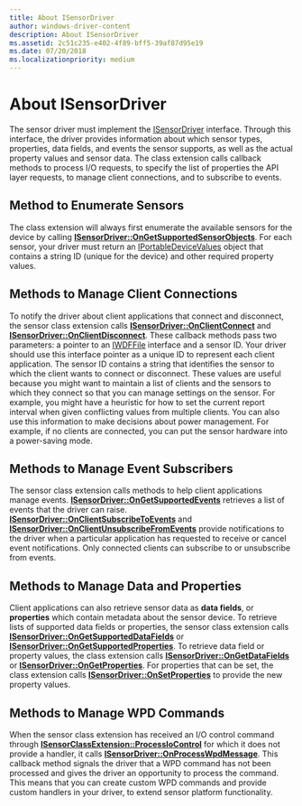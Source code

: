 ```yaml
---
title: About ISensorDriver
author: windows-driver-content
description: About ISensorDriver
ms.assetid: 2c51c235-e402-4f89-bff5-39af87d95e19
ms.date: 07/20/2018
ms.localizationpriority: medium
---
```


# About ISensorDriver


The sensor driver must implement the [ISensorDriver](https://docs.microsoft.com/windows-hardware/drivers/ddi/content/sensorsclassextension/nn-sensorsclassextension-isensordriver) interface. Through this interface, the driver provides information about which sensor types, properties, data fields, and events the sensor supports, as well as the actual property values and sensor data. The class extension calls callback methods to process I/O requests, to specify the list of properties the API layer requests, to manage client connections, and to subscribe to events.

## Method to Enumerate Sensors

The class extension will always first enumerate the available sensors for the device by calling [**ISensorDriver::OnGetSupportedSensorObjects**](https://docs.microsoft.com/windows-hardware/drivers/ddi/content/sensorsclassextension/nf-sensorsclassextension-isensordriver-ongetsupportedsensorobjects). For each sensor, your driver must return an [IPortableDeviceValues](http://go.microsoft.com/fwlink/p/?linkid=131486) object that contains a string ID (unique for the device) and other required property values.

## Methods to Manage Client Connections

To notify the driver about client applications that connect and disconnect, the sensor class extension calls [**ISensorDriver::OnClientConnect**](https://docs.microsoft.com/windows-hardware/drivers/ddi/content/sensorsclassextension/nf-sensorsclassextension-isensordriver-onclientconnect) and [**ISensorDriver::OnClientDisconnect**](https://docs.microsoft.com/windows-hardware/drivers/ddi/content/sensorsclassextension/nf-sensorsclassextension-isensordriver-onclientdisconnect). These callback methods pass two parameters: a pointer to an [IWDFFile](https://docs.microsoft.com/windows-hardware/drivers/ddi/content/wudfddi/nn-wudfddi-iwdffile) interface and a sensor ID. Your driver should use this interface pointer as a unique ID to represent each client application. The sensor ID contains a string that identifies the sensor to which the client wants to connect or disconnect. These values are useful because you might want to maintain a list of clients and the sensors to which they connect so that you can manage settings on the sensor. For example, you might have a heuristic for how to set the current report interval when given conflicting values from multiple clients. You can also use this information to make decisions about power management. For example, if no clients are connected, you can put the sensor hardware into a power-saving mode.

## Methods to Manage Event Subscribers

The sensor class extension calls methods to help client applications manage events. [**ISensorDriver::OnGetSupportedEvents**](https://docs.microsoft.com/windows-hardware/drivers/ddi/content/sensorsclassextension/nf-sensorsclassextension-isensordriver-ongetsupportedevents) retrieves a list of events that the driver can raise. [**ISensorDriver::OnClientSubscribeToEvents**](https://docs.microsoft.com/windows-hardware/drivers/ddi/content/sensorsclassextension/nf-sensorsclassextension-isensordriver-onclientsubscribetoevents) and [**ISensorDriver::OnClientUnsubscribeFromEvents**](https://docs.microsoft.com/windows-hardware/drivers/ddi/content/sensorsclassextension/nf-sensorsclassextension-isensordriver-onclientunsubscribefromevents) provide notifications to the driver when a particular application has requested to receive or cancel event notifications. Only connected clients can subscribe to or unsubscribe from events.

## Methods to Manage Data and Properties

Client applications can also retrieve sensor data as **data fields**, or **properties** which contain metadata about the sensor device. To retrieve lists of supported data fields or properties, the sensor class extension calls [**ISensorDriver::OnGetSupportedDataFields**](https://docs.microsoft.com/windows-hardware/drivers/ddi/content/sensorsclassextension/nf-sensorsclassextension-isensordriver-ongetsupporteddatafields) or [**ISensorDriver::OnGetSupportedProperties**](https://docs.microsoft.com/windows-hardware/drivers/ddi/content/sensorsclassextension/nf-sensorsclassextension-isensordriver-ongetsupportedproperties). To retrieve data field or property values, the class extension calls [**ISensorDriver::OnGetDataFields**](https://docs.microsoft.com/windows-hardware/drivers/ddi/content/sensorsclassextension/nf-sensorsclassextension-isensordriver-ongetdatafields) or [**ISensorDriver::OnGetProperties**](https://docs.microsoft.com/windows-hardware/drivers/ddi/content/sensorsclassextension/nf-sensorsclassextension-isensordriver-ongetproperties). For properties that can be set, the class extension calls [**ISensorDriver::OnSetProperties**](https://docs.microsoft.com/windows-hardware/drivers/ddi/content/sensorsclassextension/nf-sensorsclassextension-isensordriver-onsetproperties) to provide the new property values.

## Methods to Manage WPD Commands

When the sensor class extension has received an I/O control command through [**ISensorClassExtension::ProcessIoControl**](https://docs.microsoft.com/windows-hardware/drivers/ddi/content/sensorsclassextension/nf-sensorsclassextension-isensorclassextension-processiocontrol) for which it does not provide a handler, it calls [**ISensorDriver::OnProcessWpdMessage**](https://docs.microsoft.com/windows-hardware/drivers/ddi/content/sensorsclassextension/nf-sensorsclassextension-isensordriver-onprocesswpdmessage). This callback method signals the driver that a WPD command has not been processed and gives the driver an opportunity to process the command. This means that you can create custom WPD commands and provide custom handlers in your driver, to extend sensor platform functionality.

 

 




